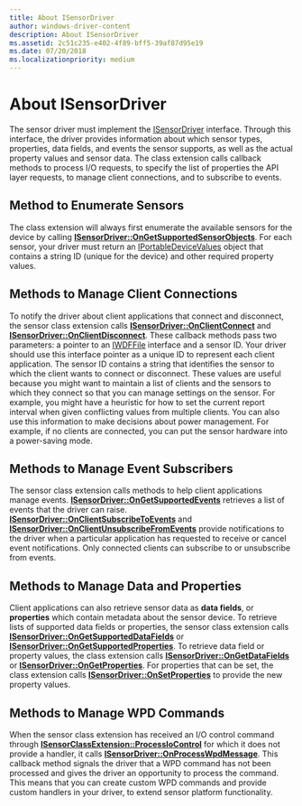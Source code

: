 ```yaml
---
title: About ISensorDriver
author: windows-driver-content
description: About ISensorDriver
ms.assetid: 2c51c235-e402-4f89-bff5-39af87d95e19
ms.date: 07/20/2018
ms.localizationpriority: medium
---
```


# About ISensorDriver


The sensor driver must implement the [ISensorDriver](https://docs.microsoft.com/windows-hardware/drivers/ddi/content/sensorsclassextension/nn-sensorsclassextension-isensordriver) interface. Through this interface, the driver provides information about which sensor types, properties, data fields, and events the sensor supports, as well as the actual property values and sensor data. The class extension calls callback methods to process I/O requests, to specify the list of properties the API layer requests, to manage client connections, and to subscribe to events.

## Method to Enumerate Sensors

The class extension will always first enumerate the available sensors for the device by calling [**ISensorDriver::OnGetSupportedSensorObjects**](https://docs.microsoft.com/windows-hardware/drivers/ddi/content/sensorsclassextension/nf-sensorsclassextension-isensordriver-ongetsupportedsensorobjects). For each sensor, your driver must return an [IPortableDeviceValues](http://go.microsoft.com/fwlink/p/?linkid=131486) object that contains a string ID (unique for the device) and other required property values.

## Methods to Manage Client Connections

To notify the driver about client applications that connect and disconnect, the sensor class extension calls [**ISensorDriver::OnClientConnect**](https://docs.microsoft.com/windows-hardware/drivers/ddi/content/sensorsclassextension/nf-sensorsclassextension-isensordriver-onclientconnect) and [**ISensorDriver::OnClientDisconnect**](https://docs.microsoft.com/windows-hardware/drivers/ddi/content/sensorsclassextension/nf-sensorsclassextension-isensordriver-onclientdisconnect). These callback methods pass two parameters: a pointer to an [IWDFFile](https://docs.microsoft.com/windows-hardware/drivers/ddi/content/wudfddi/nn-wudfddi-iwdffile) interface and a sensor ID. Your driver should use this interface pointer as a unique ID to represent each client application. The sensor ID contains a string that identifies the sensor to which the client wants to connect or disconnect. These values are useful because you might want to maintain a list of clients and the sensors to which they connect so that you can manage settings on the sensor. For example, you might have a heuristic for how to set the current report interval when given conflicting values from multiple clients. You can also use this information to make decisions about power management. For example, if no clients are connected, you can put the sensor hardware into a power-saving mode.

## Methods to Manage Event Subscribers

The sensor class extension calls methods to help client applications manage events. [**ISensorDriver::OnGetSupportedEvents**](https://docs.microsoft.com/windows-hardware/drivers/ddi/content/sensorsclassextension/nf-sensorsclassextension-isensordriver-ongetsupportedevents) retrieves a list of events that the driver can raise. [**ISensorDriver::OnClientSubscribeToEvents**](https://docs.microsoft.com/windows-hardware/drivers/ddi/content/sensorsclassextension/nf-sensorsclassextension-isensordriver-onclientsubscribetoevents) and [**ISensorDriver::OnClientUnsubscribeFromEvents**](https://docs.microsoft.com/windows-hardware/drivers/ddi/content/sensorsclassextension/nf-sensorsclassextension-isensordriver-onclientunsubscribefromevents) provide notifications to the driver when a particular application has requested to receive or cancel event notifications. Only connected clients can subscribe to or unsubscribe from events.

## Methods to Manage Data and Properties

Client applications can also retrieve sensor data as **data fields**, or **properties** which contain metadata about the sensor device. To retrieve lists of supported data fields or properties, the sensor class extension calls [**ISensorDriver::OnGetSupportedDataFields**](https://docs.microsoft.com/windows-hardware/drivers/ddi/content/sensorsclassextension/nf-sensorsclassextension-isensordriver-ongetsupporteddatafields) or [**ISensorDriver::OnGetSupportedProperties**](https://docs.microsoft.com/windows-hardware/drivers/ddi/content/sensorsclassextension/nf-sensorsclassextension-isensordriver-ongetsupportedproperties). To retrieve data field or property values, the class extension calls [**ISensorDriver::OnGetDataFields**](https://docs.microsoft.com/windows-hardware/drivers/ddi/content/sensorsclassextension/nf-sensorsclassextension-isensordriver-ongetdatafields) or [**ISensorDriver::OnGetProperties**](https://docs.microsoft.com/windows-hardware/drivers/ddi/content/sensorsclassextension/nf-sensorsclassextension-isensordriver-ongetproperties). For properties that can be set, the class extension calls [**ISensorDriver::OnSetProperties**](https://docs.microsoft.com/windows-hardware/drivers/ddi/content/sensorsclassextension/nf-sensorsclassextension-isensordriver-onsetproperties) to provide the new property values.

## Methods to Manage WPD Commands

When the sensor class extension has received an I/O control command through [**ISensorClassExtension::ProcessIoControl**](https://docs.microsoft.com/windows-hardware/drivers/ddi/content/sensorsclassextension/nf-sensorsclassextension-isensorclassextension-processiocontrol) for which it does not provide a handler, it calls [**ISensorDriver::OnProcessWpdMessage**](https://docs.microsoft.com/windows-hardware/drivers/ddi/content/sensorsclassextension/nf-sensorsclassextension-isensordriver-onprocesswpdmessage). This callback method signals the driver that a WPD command has not been processed and gives the driver an opportunity to process the command. This means that you can create custom WPD commands and provide custom handlers in your driver, to extend sensor platform functionality.

 

 




